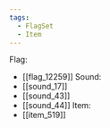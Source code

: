 ```yaml
---
tags:
  - FlagSet
  - Item
---
```

Flag:
- [[flag_12259]]
Sound:
- [[sound_17]]
- [[sound_43]]
- [[sound_44]]
Item:
- [[item_519]]
